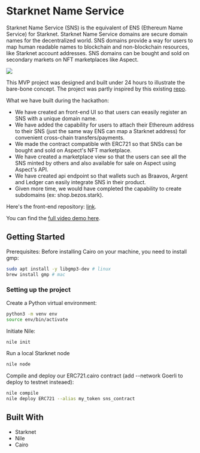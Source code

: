 # Starknet Name Service
Starknet Name Service (SNS) is the equivalent of ENS (Ethereum Name Service) for Starknet. Starknet Name Service domains are secure domain names for the decentralized world. SNS domains provide a way for users to map human readable names to blockchain and non-blockchain resources, like Starknet account addresses. SNS domains can be bought and sold on secondary markets on NFT marketplaces like Aspect.

![](front-end.png)

This MVP project was designed and built under 24 hours to illustrate the bare-bone concept. The project was partly inspired by this existing [repo](https://github.com/Starkware-Naming-Service/sns95/blob/main/src/contracts/sns.cairo).

What we have built during the hackathon:
* We have created an front-end UI so that users can eeasily register an SNS with a unique domain name.
* We have added the capability for users to attach their Ethereum address to their SNS (just the same way ENS can map a Starknet address) for convenient cross-chain transfers/payments.
* We made the contract compatible with ERC721 so that SNSs can be bought and sold on Aspect's NFT marketplace.
* We have created a marketplace view so that the users can see all the SNS minted by others and also available for sale on Aspect using Aspect's API.
* We have created api endpoint so that wallets such as Braavos, Argent and Ledger can easily integrate SNS in their product.
* Given more time, we would have completed the capability to create subdomains (ex: shop.bezos.stark).

Here's the front-end repository: [link](https://github.com/Starkware-Naming-Service/sns95).

You can find the [full video demo here](https://www.youtube.com/watch?v=ulhKXHfgbMw).

## Getting Started
Prerequisites:
Before installing Cairo on your machine, you need to install gmp:

```sh
sudo apt install -y libgmp3-dev # linux
brew install gmp # mac
```

### Setting up the project

Create a Python virtual environment:
```sh
python3 -m venv env
source env/bin/activate
```

Initiate Nile:
```sh
nile init
```

Run a local Starknet node
```sh
nile node
```

Compile and deploy our ERC721.cairo contract (add --network Goerli to deploy to testnet insteaed):
```sh
nile compile
nile deploy ERC721 --alias my_token sns_contract
```

## Built With
* Starknet
* Nile
* Cairo
